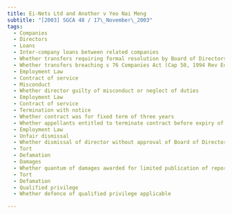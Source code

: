 ```yaml
---
title: Ei-Nets Ltd and Another v Yeo Nai Meng 
subtitle: "[2003] SGCA 48 / 17\_November\_2003"
tags:
  - Companies
  - Directors
  - Loans
  - Inter-company loans between related companies
  - Whether transfers requiring formal resolution by Board of Directors
  - Whether transfers breaching s 76 Companies Act (Cap 50, 1994 Rev Ed)
  - Employment Law
  - Contract of service
  - Misconduct
  - Whether director guilty of misconduct or neglect of duties
  - Employment Law
  - Contract of service
  - Termination with notice
  - Whether contract was for fixed term of three years
  - Whether appellants entitled to terminate contract before expiry of three-year period stipulated in contract
  - Employment Law
  - Unfair dismissal
  - Whether dismissal of director without approval of Board of Directors wrongful
  - Tort
  - Defamation
  - Damages
  - Whether quantum of damages awarded for limited publication of reports excessive
  - Tort
  - Defamation
  - Qualified privilege
  - Whether defence of qualified privilege applicable

---
```


